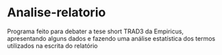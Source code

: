 # Analise-relatorio
Programa feito para debater a tese short TRAD3 da Empiricus, apresentando alguns dados e fazendo uma análise estatística dos termos utilizados na escrita do relatório
